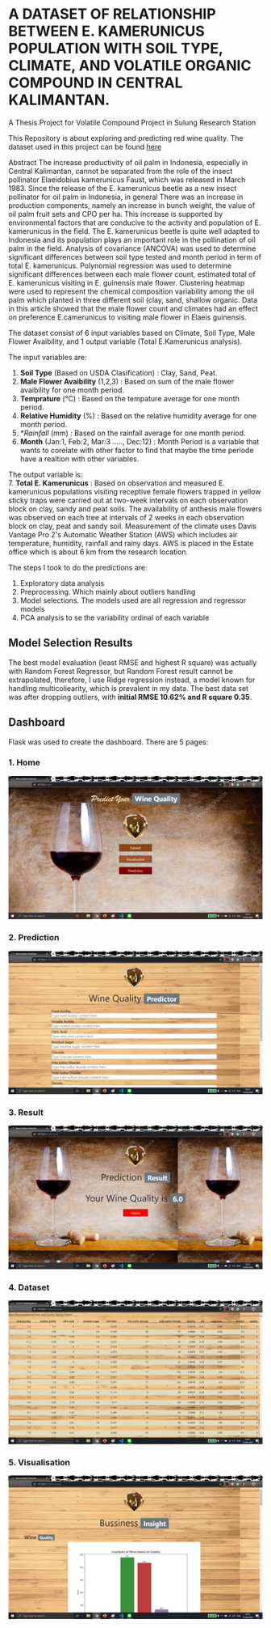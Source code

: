 # A DATASET OF RELATIONSHIP BETWEEN E. KAMERUNICUS POPULATION WITH SOIL TYPE, CLIMATE, AND VOLATILE ORGANIC COMPOUND IN CENTRAL KALIMANTAN.

A Thesis Project for Volatile Compound Project in Sulung Research Station

This Repository is about exploring and predicting red wine quality. The dataset used in this project can be found [here](https://www.kaggle.com/uciml/red-wine-quality-cortez-et-al-2009)

Abstract
The increase productivity of oil palm in Indonesia, especially in Central Kalimantan, cannot be separated from the role of the insect pollinator Elaeidobius kamerunicus Faust, which was released in March 1983. Since the release of the E. kamerunicus beetle as a new insect pollinator for oil palm in Indonesia, in general There was an increase in production components, namely an increase in bunch weight, the value of oil palm fruit sets and CPO per ha. This increase is supported by environmental factors that are conducive to the activity and population of E. kamerunicus in the field. The E. kamerunicus beetle is quite well adapted to Indonesia and its population plays an important role in the pollination of oil palm in the field. Analysis of covariance (ANCOVA) was used to determine significant differences between soil type tested and month period in term of total E. kamerunicus. Polynomial regression was used to determine significant differences between each male flower count, estimated total of E. kamerunicus visiting in E. guinensis male flower. Clustering heatmap were used to represent the chemical composition variability among the oil palm which planted in three different soil (clay, sand, shallow organic. Data in this article showed that the male flower count and climates had an effect on preference E.camerunicus to visiting male flower in Elaeis guinensis.




The dataset consist of 6 input variables based on Climate, Soil Type, Male Flower Avaibility, and 1 output variable (Total E.Kamerunicus analysis).

The input variables are:
1.  **Soil Type** (Based on USDA Clasification) : Clay, Sand, Peat.
2.  **Male Flower Avaibility** (1,2,3) : Based on sum of the male flower avaibility for one month period.
3.  **Temprature** (°C) : Based on the tempature average for one month period.
4.  **Relative Humidity** (%) : Based on the relative humidity average for one month period.
5.  **Rainfall* (mm) : Based on the rainfall average for one month period.
6.  **Month** (Jan:1, Feb:2, Mar:3 ....., Dec:12) : Month Period is a variable that wants to corelate with other factor to find that maybe the time periode have a realtion with other variables.


The output variable is:  
7. **Total E. Kamerunicus** : Based on observation and measured E. kamerunicus populations visiting receptive female flowers trapped in yellow sticky traps were carried out at two-week intervals on each observation block on clay, sandy and peat soils. The availability of anthesis male flowers was observed on each tree at intervals of 2 weeks in each observation block on clay, peat and sandy soil. Measurement of the climate uses Davis Vantage Pro 2's Automatic Weather Station (AWS) which includes air temperature, humidity, rainfall and rainy days. AWS is placed in the Estate office which is about 6 km from the research location.


The steps I took to do the predictions are: 
1. Exploratory data analysis
2. Preprocessing. Which mainly about outliers handling
3. Model selections. The models used are all regression and regressor models
4. PCA analysis to se the variability ordinal of each variable

## Model Selection Results

The best model evaluation (least RMSE and highest R square) was actually with Random Forest Regressor, but Random Forest result cannot be extrapolated, therefore, I use Ridge regression instead, a model known for handling multicoliearity, which is prevalent in my data. The best data set was after dropping outliers, with **initial RMSE 10.62% and R square 0.35**. 

## Dashboard

Flask was used to create the dashboard. There are 5 pages:

### 1. Home


![alt text](https://github.com/bgt90/Wine-Quality-Prediction/blob/master/home.png)

### 2. Prediction

![alt text](https://github.com/bgt90/Wine-Quality-Prediction/blob/master/prediction.png)

### 3. Result

![alt text](https://github.com/bgt90/Wine-Quality-Prediction/blob/master/result.png)

### 4. Dataset

![alt text](https://github.com/bgt90/Wine-Quality-Prediction/blob/master/dataset.png)

### 5. Visualisation

![alt text](https://github.com/bgt90/Wine-Quality-Prediction/blob/master/visualisation.png)


